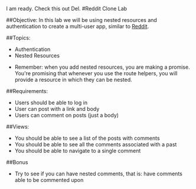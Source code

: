 I am ready. Check this out Del.
#Reddit Clone Lab 

##Objective:
In this lab we will be using nested resources and authentication to create a multi-user app, similar to [Reddit](http://www.reddit.com/).

##Topics:

- Authentication
- Nested Resources

* Remember: when you add nested resources, you are making a promise. You're promising that whenever you use the route helpers, you will provide a resource in which they can be nested.

##Requirements:
* Users should be able to log in
* User can post with a link and body 
* Users can comment on posts (just a body)

##Views:
 - You should be able to see a list of the posts with comments
 - You should be able to see all the comments associated with a past
 - You should be able to navigate to a single comment

##Bonus
- Try to see if you can have nested comments, that is: have comments able to be commented upon
